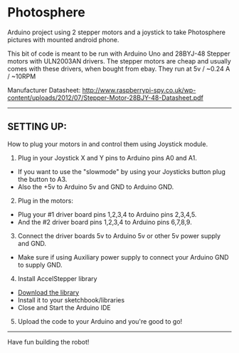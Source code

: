 # Photosphere
Arduino project using 2 stepper motors and a joystick to take Photosphere pictures with mounted android phone.

   This bit of code is meant to be run with Arduino Uno and 28BYJ-48 Stepper motors with ULN2003AN drivers.
   The stepper motors are cheap and usually comes with these drivers, when bought from ebay. 
   They run at 5v / ~0.24 A / ~10RPM

   Manufacturer Datasheet: http://www.raspberrypi-spy.co.uk/wp-content/uploads/2012/07/Stepper-Motor-28BJY-48-Datasheet.pdf

----------------------------------------------------------------------------------------------------------------
## SETTING UP:

How to plug your motors in and control them using Joystick module.
   
1.   Plug in your Joystick X and Y pins to Arduino pins A0 and A1.
  * If you want to use the "slowmode" by using your Joysticks button plug the button to A3.
  * Also the +5v to Arduino 5v and GND to Arduino GND.

2. Plug in the motors:
  * Plug your #1 driver board pins 1,2,3,4 to Arduino pins 2,3,4,5.
  * And the #2 driver board pins 1,2,3,4 to Arduino pins 6,7,8,9.

3. Connect the driver boards 5v to Arduino 5v or other 5v power supply and GND.
  * Make sure if using Auxiliary power supply to connect your Arduino GND to supply GND.

4. Install AccelStepper library
  * [Download the library](https://github.com/adafruit/AccelStepper)
  * Install it to your sketchbook/libraries
  * Close and Start the Arduino IDE

5. Upload the code to your Arduino and you're good to go!

-----------------------------------------------------------------------------------------------------------------

Have fun building the robot!